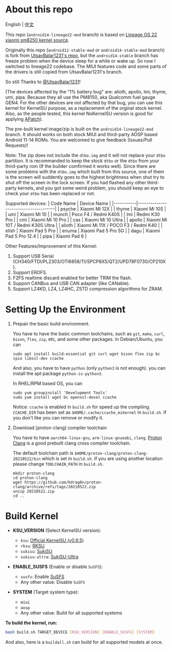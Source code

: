 # About this repo
English | [中文](README_CN.md)

This repo (`android14-lineage22-mod` branch) is based on [Lineage OS 22 xiaomi sm8250 kernel source](https://github.com/LineageOS/android_kernel_xiaomi_sm8250).

Originally this repo (`android12-stable-mod` or `android14-stable-mod` branch) is fork from [UtsavBalar1231's repo](https://github.com/UtsavBalar1231/kernel_xiaomi_sm8250), but the `android14-stable` branch has freeze problem when the device sleep for a while or wake up. So now I switched to lineage22 codebase. The MIUI features code and some parts of the drivers is still copied from UtsavBalar1231's branch.

So still Thanks to [@UtsavBalar1231](https://github.com/UtsavBalar1231/)!

(The devices affected by the "1% battery bug" are: alioth, apollo, lmi, thyme, umi, pipa. Because they all use the PM8150, aka Qualcomm fuel gauge GEN4. For the other devices are not affected by that bug, you can use this kernel for KernelSU purpose, as a replacement of the orginal stock kernel. Also, as the people tested, this kernel NoKernelSU version is good for applying [APatch](https://github.com/bmax121/APatch)).

The pre-built kernel image/zip is built on the `android14-lineage22-mod` branch. It should works on both stock MIUI and third-party AOSP based Android 11-14 ROMs. You are welcomed to give feedback (Issues/Pull Requests)!

Note: The zip does not include the `dtbo.img` and it will not replace your `dtbo` partition. It is recommanded to keep the stock `dtbo` or the `dtbo` from your third-party rom (If the builder comfirmed it works well). Since there are some problems with the `dtbo.img` which built from this source, one of them is the screen will suddently goes to the highest brightness when shut try to shut off the screen in the lock screen. If you had flashed any other third-party kernels, and you got some weird problem, you should keep an eye to check your `dtbo` has been replaced or not. 

Supported devices:
| Code Name | Device Name                          |
|-----------|--------------------------------------|
| psyche    | Xiaomi Mi 12X                        |
| thyme     | Xiaomi Mi 10S                        |
| umi       | Xiaomi Mi 10                         |
| munch     | Poco F4 / Redmi K40S                 |
| lmi       | Redmi K30 Pro                        |
| cmi       | Xiaomi Mi 10 Pro                     |
| cas       | Xiaomi Mi 10 Ultra                   |
| apollo    | Xiaomi Mi 10T / Redmi K30S Ultra     |
| alioth    | Xiaomi Mi 11X / POCO F3 / Redmi K40  |
| elish     | Xiaomi Pad 5 Pro                     |
| enuma     | Xiaomi Pad 5 Pro 5G                  |
| dagu      | Xiaomi Pad 5 Pro 12.4                |
| pipa      | Xiaomi Pad 6                         |

Other Features/Improvement of this Kernel:
1. Support USB Serial (CH340/FTDI/PL2303/OTI6858/TI/SPCP8X5/QT2/UPD78F0730/CP210X).
2. Support EROFS.
3. F2FS realtime discard enabled for better TRIM the flash.
4. Support CANBus and USB CAN adapter (like CANable).
5. Support LZ4KD, LZ4, LZ4HC, ZSTD compression algorithms for ZRAM.

# Setting Up the Environment
1. Prepair the basic build environment. 

    You have to have the basic common toolchains, such as `git`, `make`, `curl`, `bison`, `flex`, `zip`, etc, and some other packages.
    In Debian/Ubuntu, you can
    ```
    sudo apt install build-essential git curl wget bison flex zip bc cpio libssl-dev ccache
    ```
    And also, you have to have `python` (only `python3` is not enough). you can install the apt package `python-is-python3`.

    In RHEL/RPM based OS, you can
    ```
    sudo yum groupinstall 'Development Tools'
    sudo yum install wget bc openssl-devel ccache
    ```

    Notice: `ccache` is enabled in `build.sh` for speed up the compiling. `CCACHE_DIR` has been set as `$HOME/.cache/ccache_mikernel` in `build.sh`. If you don't like you can remove or modify it.

2. Download [proton-clang] compiler toolchain

    You have to have `aarch64-linux-gnu`, `arm-linux-gnueabi`, `clang`. [Proton Clang](https://github.com/kdrag0n/proton-clang/) is a good prebuilt clang cross compiler toolchain.

    The default toolchain path is `$HOME/proton-clang/proton-clang-20210522/bin` which is set in `build.sh`. If you are using another location please change `TOOLCHAIN_PATH` in `build.sh`.

    ```
    mkdir proton-clang
    cd proton-clang
    wget https://github.com/kdrag0n/proton-clang/archive/refs/tags/20210522.zip
    unzip 20210522.zip
    cd ..
    ```

# Build Kernel
    
* **KSU\_VERSION** (Select KernelSU version):

  * `ksu`: [Official KernelSU (v0.9.5)](https://github.com/tiann/KernelSU/tree/v0.9.5)
  * `rksu`: [RKSU](https://github.com/rsuntk/KernelSU)
  * `sukisu`: [SukiSU](https://github.com/ShirkNeko/KernelSU)
  * `sukisu-ultra`: [SukiSU-Ultra](https://github.com/SukiSU-Ultra/SukiSU-Ultra)

* **ENABLE\_SUSFS** (Enable or disable `SuSFS`):

  * `susfs`: Enable [SuSFS](https://gitlab.com/simonpunk/susfs4ksu)
  * Any other value: Disable `SuSFS`

* **SYSTEM** (Target system type):

  * `miui`
  * `aosp`
  * Any other value: Build for all supported systems

**To build the kernel, run:**
    
```bash
bash build.sh TARGET_DEVICE [KSU_VERSION] [ENABLE_SUSFS] [SYSTEM]
```
    
And also, here is a `buildall.sh` can build for all supported models at once.

